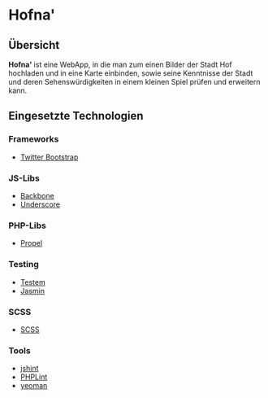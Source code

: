 Hofna'
======

Übersicht
---------
**Hofna'** ist eine WebApp, in die man zum einen Bilder der Stadt Hof hochladen und in eine Karte einbinden, sowie seine Kenntnisse der Stadt und deren Sehenswürdigkeiten in einem kleinen Spiel prüfen und erweitern kann.

Eingesetzte Technologien
------------------------

### Frameworks ###
* [Twitter Bootstrap](http://twitter.github.com/bootstrap/)

### JS-Libs ###
* [Backbone](http://backbonejs.org/)
* [Underscore](http://documentcloud.github.com/underscore/)

### PHP-Libs ###
* [Propel](http://www.propelorm.org/)

### Testing ###
* [Testem](https://github.com/airportyh/testem)
* [Jasmin](http://pivotal.github.com/jasmine/)

### SCSS ###
* [SCSS](http://sass-lang.com/)

### Tools ###
* [jshint](https://github.com/jshint/jshint)
* [PHPLint](http://www.icosaedro.it/phplint/)
* [yeoman](http://yeoman.io/)